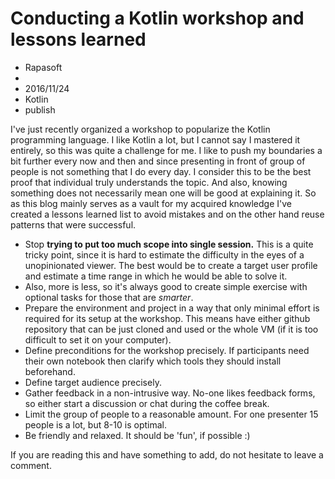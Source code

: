# Conducting a Kotlin workshop and lessons learned
- Rapasoft
-
- 2016/11/24
- Kotlin
- publish

I've just recently organized a workshop to popularize the Kotlin programming language. I like Kotlin a lot, but I cannot say I mastered it entirely, so this was quite a challenge for me. I like to push my boundaries a bit further every now and then and since presenting in front of group of people is not something that I do every day. I consider this to be the best proof that individual truly understands the topic. And also, knowing something does not necessarily mean one will be good at explaining it. So as this blog mainly serves as a vault for my acquired knowledge I've created a lessons learned list to avoid mistakes and on the other hand reuse patterns that were successful.

- Stop **trying to put too much scope into single session.** This is a quite tricky point, since it is hard to estimate the difficulty in the eyes of a unopinionated viewer. The best would be to create a target user profile and estimate a time range in which he would be able to solve it. 
- Also, more is less, so it's always good to create simple exercise with optional tasks for those that are _smarter_.
- Prepare the environment and project in a way that only minimal effort is required for its setup at the workshop. This means have either github repository that can be just cloned and used or the whole VM (if it is too difficult to set it on your computer).
- Define preconditions for the workshop precisely. If participants need their own notebook then clarify which tools they should install beforehand. 
- Define target audience precisely.
- Gather feedback in a non-intrusive way. No-one likes feedback forms, so either start a discussion or chat during the coffee break.
- Limit the group of people to a reasonable amount. For one presenter 15 people is a lot, but 8-10 is optimal.
- Be friendly and relaxed. It should be 'fun', if possible :)

If you are reading this and have something to add, do not hesitate to leave a comment.
